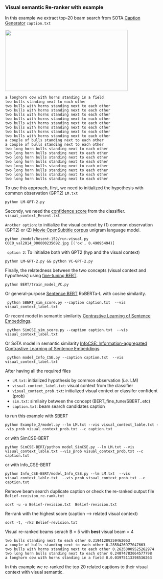 
### Visual semantic Re-ranker with example 

In this example we extract top-20 beam search from SOTA [Caption Generator](https://github.com/aimagelab/meshed-memory-transformer) ``caption.txt``

<img align="center" width="400" height="200" src="COCO_val2014_000000235692.jpg">




```
a longhorn cow with horns standing in a field
two bulls standing next to each other	 
two bulls with horns standing next to each other	 
two bulls with horns standing next to each other	 
two bulls with horns standing next to each other	 
two bulls with horns standing next to each other	 
two bulls with horns standing next to each other	 
two bulls with horns standing next to each other	 
two bulls with horns standing next to each other	 
two bulls with horns standing next to each other	 
a couple of bulls standing next to each other	 
a couple of bulls standing next to each other	 
two long horn bulls standing next to each other	 
two long horn bulls standing next to each other	 
two long horn bulls standing next to each other	 
two long horn bulls standing next to each other
two long horn bulls standing next to each other	
two long horn bulls standing next to each other
two long horn bulls standing next to each other
two long horn bulls standing next to each other
```

To use this approach, first, we need to initialized the hypothesis with common observation (GPT2) ``LM.txt``

```
python LM-GPT-2.py 
``` 

Secondy, we need the [confidence score](https://github.com/ahmedssabir/Belief-Revision-Score/tree/main/model/Resent-152) from the classifier.  `visual_context_Resent.txt`

``Another option``: to initialize the visual context by (1) common observation (GPT2) or (2) [Movie  OpenSubtitle corpus](http://www.lrec-conf.org/proceedings/lrec2016/pdf/947_Paper.pdf) unigram language model. 

```
python /model/Resent-152/run-visual.py
COCO_val2014_000000235692.jpg [('ox', 0.49095494)]
``` 
`` option 2``: To initialize both with GPT2 (hyp and the visual context) 
```
python LM-GPT-2.py && python VC-GPT-2.py
```  

Finally, the relatedness between the two concepts (visual context and hypothesis) using [fine-tuning BERT](https://github.com/ahmedssabir/Belief-Revision-Score/tree/main/BERT).

```
python BERT/train_model_VC.py 
```
Or general-purpose [Sentence BERT](https://github.com/UKPLab/sentence-transformers) RoBERTa-L with cosine similarity.

```
 python SBERT_sim_score.py --caption caption.txt  --vis visual_context_label.txt 
```

Or recent model in semantic similarity [Contrastive Learning of Sentence Embeddings](https://github.com/princeton-nlp/SimCSE). 

```
 python SimCSE_sim_score.py --caption caption.txt  --vis visual_context_label.txt 
``` 

Or SoTA model in semantic similarity [InfoCSE: Information-aggregated Contrastive Learning of Sentence Embeddings](https://github.com/caskcsg/sentemb/tree/main/InfoCSE)

```
 python model_Info_CSE.py --caption caption.txt  --vis visual_context_label.txt 
``` 

After having all the required files 


- `LM.txt`: initialized hypothesis by common observation (_i.e._ LM)
- `visual-context_label.txt`: visual context from the classifier 
- `visual_context_prob.txt`: initialized visual context or classifer confident (prob)
- `sim.txt`:  similairy between the concept (BERT_fine_tune/SBERT..etc)
- `caption.txt`: beam search candidates caption 


to run this example  with SBERT

``` 
python Example_2/model.py --lm LM.txt --vis visual_context_lable.txt --vis_prob visual_context_prob.txt --c caption.txt
```
or with SimCSE-BERT

```
python SimCSE-BERT/python model_SimCSE.py --lm LM.txt --vis visual_context_lable.txt --vis_prob visual_context_prob.txt --c caption.txt
``` 
or with Info_CSE-BERT

```
python Info_CSE-BERT/model_Info_CSE.py --lm LM.txt  --vis visual_context_lable.txt  --vis_prob visual_context_prob.txt --c caption.txt
```

Remove beam search duplicate caption or check the re-ranked output file `` Belief-revision_re-rank.txt`` 
```
sort -u -o Belief-revision.txt  Belief-revision.txt
```
Re-rank with the highest score (caption --> related visual context)
```
sort -t, -rk3 Belief-revision.txt
```

Visual re-ranked beams serach  B = 5 with **best** visual beam = 4 
```
two bulls standing next to each other 0.31941289259462063
a couple of bulls standing next to each other 0.2858426977047663
two bulls with horns standing next to each other 0.26350009525262974
two long horn bulls standing next to each other 0.24074783064577798
a longhorn cow with horns standing in a field 0.0.03975113398536263
 ``` 
In this example  we re-ranked the top 20 related captions to their visual context with visual semantic. 


